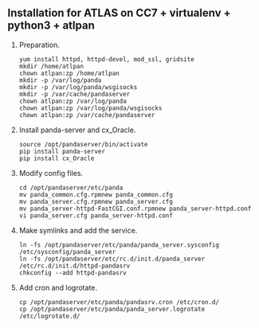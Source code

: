 Installation for ATLAS on CC7 + virtualenv + python3 + atlpan
--------------------

1. Preparation.
   ```
   yum install httpd, httpd-devel, mod_ssl, gridsite
   mkdir /home/atlpan
   chown atlpan:zp /home/atlpan
   mkdir -p /var/log/panda
   mkdir -p /var/log/panda/wsgisocks
   mkdir -p /var/cache/pandaserver
   chown atlpan:zp /var/log/panda
   chown atlpan:zp /var/log/panda/wsgisocks
   chown atlpan:zp /var/cache/pandaserver
   ```
1. Install panda-server and cx_Oracle.
   ```
   source /opt/pandaserver/bin/activate
   pip install panda-server
   pip install cx_Oracle
   ``` 
   
1. Modify config files.
   ```
   cd /opt/pandaserver/etc/panda
   mv panda_common.cfg.rpmnew panda_common.cfg
   mv panda_server.cfg.rpmnew panda_server.cfg       
   mv panda_server-httpd-FastCGI.conf.rpmnew panda_server-httpd.conf        
   vi panda_server.cfg panda_server-httpd.conf
   ```
1. Make symlinks and add the service.
   ```
   ln -fs /opt/pandaserver/etc/panda/panda_server.sysconfig /etc/sysconfig/panda_server
   ln -fs /opt/pandaserver/etc/rc.d/init.d/panda_server /etc/rc.d/init.d/httpd-pandasrv
   chkconfig --add httpd-pandasrv
   ```
1. Add cron and logrotate.
   ```
   cp /opt/pandaserver/etc/panda/pandasrv.cron /etc/cron.d/
   cp /opt/pandaserver/etc/panda/panda_server.logrotate /etc/logrotate.d/
   ``` 